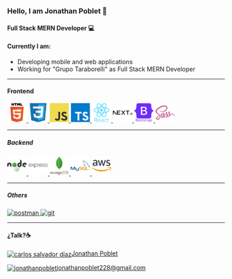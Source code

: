 
### Hello, I am Jonathan Poblet 👋
#### Full Stack MERN Developer  💻 



#### Currently I am:


- Developing mobile and web applications
- Working for "Grupo Taraborelli" as Full Stack MERN Developer

___




#### Frontend 


<p align="left">
  <a href="https://developer.mozilla.org/en-US/docs/Web/JavaScript" target="_blank">
    <img src="https://raw.githubusercontent.com/devicons/devicon/master/icons/html5/html5-original-wordmark.svg" alt="html5" width="45" height="45"/>
  </a>
  <a href="https://developer.mozilla.org/en-US/docs/Web/CSS" target="_blank">
    <img src="https://raw.githubusercontent.com/devicons/devicon/master/icons/css3/css3-original.svg" alt="css" width="45" height="45"/>
  </a>
  <a href="https://developer.mozilla.org/en-US/docs/Web/JavaScript" target="_blank">
    <img src="https://raw.githubusercontent.com/devicons/devicon/master/icons/javascript/javascript-original.svg" alt="javascript" width="45" height="45"/>
  </a>
    <a href="https://www.typescriptlang.org/" target="_blank">
    <img src="https://raw.githubusercontent.com/devicons/devicon/master/icons/typescript/typescript-original.svg" alt="typescript" width="45" height="45"/>
  </a>
  <a href="https://reactjs.org/" target="_blank">
    <img src="https://raw.githubusercontent.com/devicons/devicon/master/icons/react/react-original-wordmark.svg" alt="react" width="45" height="45"/>
  </a>
  <a href="https://nextjs.org/" target="_blank">
    <img src="https://raw.githubusercontent.com/devicons/devicon/master/icons/nextjs/nextjs-original-wordmark.svg" alt="nextjs" width="45" height="45"/>
  </a>
  <a href="https://getbootstrap.com/" target="_blank">
    <img src="https://raw.githubusercontent.com/devicons/devicon/master/icons/bootstrap/bootstrap-plain-wordmark.svg" alt="bootstrap" width="45" height="45"/>
  </a>
  <a href="https://sass-lang.com/" target="_blank">
    <img src="https://raw.githubusercontent.com/devicons/devicon/master/icons/sass/sass-original.svg" alt="sass" width="45" height="45"/>
  </a>
</p>


____


##### Backend


<p align="left">
  <a href="https://nodejs.org/es" target="_blank">
    <img src="https://raw.githubusercontent.com/devicons/devicon/master/icons/nodejs/nodejs-original-wordmark.svg" alt="angularjs" width="45" height="45"/>
  </a>
  <a href="https://expressjs.com" target="_blank">
    <img src="https://raw.githubusercontent.com/devicons/devicon/master/icons/express/express-original-wordmark.svg" alt="bootstrap" width="45" height="45"/>
  </a>
  <a href="https://mongodb.com" target="_blank">
    <img src="https://raw.githubusercontent.com/devicons/devicon/master/icons/mongodb/mongodb-original-wordmark.svg" alt="css3" width="45" height="45"/>
  </a>
  <a href="https://www.mysql.com/" target="_blank">
    <img src="https://raw.githubusercontent.com/devicons/devicon/master/icons/mysql/mysql-original-wordmark.svg" alt="mysql" width="45" height="45"/>
  </a>
  <a href="https://aws.amazon.com/" target="_blank">
    <img src="https://raw.githubusercontent.com/devicons/devicon/master/icons/amazonwebservices/amazonwebservices-original-wordmark.svg" alt="aws" width="45" height="45"/>
  </a>
</p>


____


 ##### Others
 <p align="left"> 
<a href="https://postman.com" target="_blank"> <img src="https://www.vectorlogo.zone/logos/getpostman/getpostman-icon.svg" alt="postman" width="45" height="45"/> </a>
<a href="https://git-scm.com/" target="_blank"> <img src="https://www.vectorlogo.zone/logos/git-scm/git-scm-icon.svg" alt="git" width="45" height="45"/>  </a>
  </p>


____






#### ¿Talk?☕️


<a href="https://www.linkedin.com/in/jonathan-poblet-0893a623a/" target="blank"><img align="center" src="https://cdn.jsdelivr.net/npm/simple-icons@3.0.1/icons/linkedin.svg" alt="carlos salvador díaz" height="30" width="40" />Jonathan Poblet</a>


<a href="jonathanpoblet228@gmail.com" target="blank"><img align="center" src="https://cdn.jsdelivr.net/npm/simple-icons@3.0.1/icons/gmail.svg" alt="jonathanpoblet" height="30" width="40" />jonathanpoblet228@gmail.com</a>
</p>

